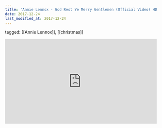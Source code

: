 ```yaml
---
title: 'Annie Lennox - God Rest Ye Merry Gentlemen (Official Video) HD Remastered - YouTube'
date: 2017-12-24
last_modified_at: 2017-12-24
---
```

tagged: [[Annie Lennox]], [[christmas]]
<iframe allow="accelerometer; autoplay; clipboard-write; encrypted-media; gyroscope; picture-in-picture" allowfullscreen="" frameborder="0" height="281" id="youtube_iframe" src="https://www.youtube.com/embed/ZlsJD8RlhbI?feature=oembed&amp;enablejsapi=1&amp;origin=https://safe.txmblr.com&amp;wmode=opaque" width="500"></iframe>